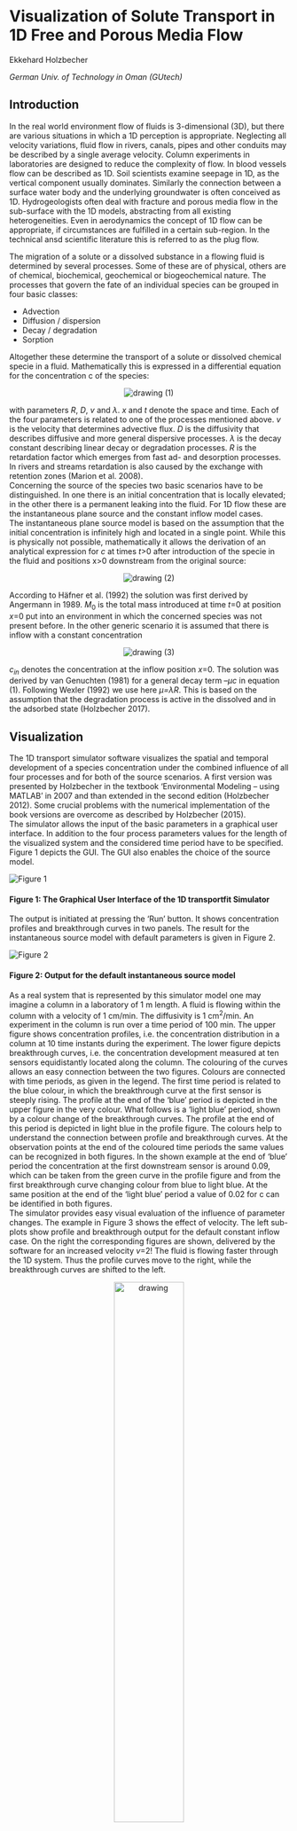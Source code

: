 # Visualization of Solute Transport in 1D Free and Porous Media Flow

Ekkehard Holzbecher

*German Univ. of Technology in Oman (GUtech)*

## Introduction

In the real world environment flow of fluids is 3-dimensional (3D), but there are various situations in which a 1D perception is appropriate. Neglecting all velocity variations, fluid flow in rivers, canals, pipes and other conduits may be described by a single average velocity. Column experiments in laboratories are designed to reduce the complexity of flow. In blood vessels flow can be described as 1D. Soil scientists examine seepage in 1D, as the vertical component usually dominates. Similarly the connection between a surface water body and the underlying groundwater is often conceived as 1D. Hydrogeologists often deal with fracture and porous media flow in the sub-surface with the 1D models, abstracting from all existing heterogeneities. Even in aerodynamics the concept of 1D flow can be appropriate, if circumstances are fulfilled in a certain sub-region. In  the technical ansd scientific literature this is referred to as the plug flow.

The migration of a solute or a dissolved substance in a flowing fluid is determined by several processes. Some of these are of physical, others are of chemical, biochemical, geochemical or biogeochemical nature. The processes that govern the fate of an individual species can be grouped in four basic classes: 
* Advection
* Diffusion / dispersion
* Decay / degradation
* Sorption
 
Altogether these determine the transport of a solute or dissolved chemical specie in a fluid. Mathematically this is expressed in a differential equation for the concentration c of the species:

<p align="center"> <img src="Eqn1.gif" alt="drawing"> (1) </p>

with parameters *R*, *D*, *v* and *λ*. *x* and *t* denote the space and time. Each of the four parameters is related to one of the processes mentioned above. *v* is the velocity that determines advective flux. *D* is the diffusivity that describes diffusive and more general dispersive processes. *λ* is the decay constant describing linear decay or degradation processes. *R* is the retardation factor which emerges from fast ad- and desorption processes. In rivers and streams retardation is also caused by the exchange with retention zones (Marion et al. 2008).    
Concerning the source of the species two basic scenarios have to be distinguished. In one there is an initial concentration that is locally elevated; in the other there is a permanent leaking into the fluid. For 1D flow these are the instantaneous plane source and the constant inflow model cases.    
The instantaneous plane source model is based on the assumption that the initial concentration is infinitely high and located in a single point. While this is physically not possible, mathematically it allows the derivation of an analytical expression for *c* at times *t*>0 after introduction of the specie in the fluid and positions x>0 downstream from the original source:  

<p align="center"> <img src="Eqn2.gif" alt="drawing"> (2) </p>

According to Häfner et al. (1992) the solution was first derived by Angermann in 1989. *M*<sub>0</sub> is the total mass introduced at time *t*=0 at position *x*=0 put into an environment in which the concerned species was not present before. 
In the other generic scenario it is assumed that there is inflow with a constant concentration 

<p align="center"> <img src="Eqn3.gif" alt="drawing"> (3) </p>

*c<sub>in</sub>* denotes the concentration at the inflow position *x*=0. The solution was derived by van Genuchten (1981) for a general decay term –*μc* in equation (1). Following Wexler (1992) we use here *μ=λR*. This is based on the assumption that the degradation process is active in the dissolved and in the adsorbed state (Holzbecher 2017).  

## Visualization

The 1D transport simulator software visualizes the spatial and temporal development of a species concentration under the combined influence of all four processes and for both of the source scenarios. A first version was presented by Holzbecher in the textbook ‘Environmental Modeling – using MATLAB’ in 2007 and than extended in the second edition (Holzbecher 2012). Some crucial problems with the numerical implementation of the book versions are overcome as described by Holzbecher (2015).    
The simulator allows the input of the basic parameters in a graphical user interface. In addition to the four process parameters values for the length of the visualized system and the considered time period have to be specified.  Figure 1 depicts the GUI. The GUI also enables the choice of the source model.

![Figure 1](Fig1.png)
#### Figure 1: The Graphical User Interface of the 1D transportfit Simulator

The output is initiated at pressing the ‘Run’ button. It shows concentration profiles and breakthrough curves in two panels. The result for the instantaneous source model with default parameters is given in Figure 2. 

![Figure 2](Fig2.png)
#### Figure 2: Output for the default instantaneous source model

As a real system that is represented by this simulator model one may imagine a column in a laboratory of 1 m length. A fluid is flowing within the column with a velocity of 1 cm/min. The diffusivity is 1 cm<sup>2</sup>/min. An experiment in the column is run over a time period of 100 min. 
The upper figure shows concentration profiles, i.e. the concentration distribution in a column at 10 time instants during the experiment. The lower figure depicts breakthrough curves, i.e. the concentration development measured at ten sensors equidistantly located along the column. 
The colouring of the curves allows an easy connection between the two figures. Colours are connected with time periods, as given in the legend. The first time period is related to the blue colour, in which the breakthrough curve at the first sensor is steeply rising. The profile at the end of the ‘blue’ period is depicted in the upper figure in the very colour. What follows is a ‘light blue’ period, shown by a colour change of the breakthrough curves. The profile at the end of this period is depicted in light blue in the profile figure. 
The colours help to understand the connection between profile and breakthrough curves. At the observation points at the end of the coloured time periods the same values can be recognized in both figures. In the shown example at the end of ‘blue’ period the concentration at the first downstream sensor is around 0.09, which can be taken from the green curve in the profile figure and from the first breakthrough curve changing colour from blue to light blue. At the same position at the end of the ‘light blue’ period a value of 0.02 for c can be identified in both figures.   
The simulator provides easy visual evaluation of the influence of parameter changes. The example in Figure 3 shows the effect of velocity. The left sub-plots show profile and breakthrough output for the default constant inflow case. On the right the corresponding figures are shown, delivered by the software for an increased velocity *v*=2! The fluid is flowing faster through the 1D system. Thus the profile curves move to the right, while the breakthrough curves are shifted to the left.

<p align="center">
  <img src="Fig3a.png" alt="drawing" width="50%"/>
  <img src="Fig3b.png" alt="drawing" width="50%"/>
</p>
#### Figure 3: Output for the default constant inflow model compared with the case of doubled velocity 

For the default parameter setting (*D*=1, *v*=1, *λ*=0, *R*=1) only the processes of diffusion and advection are considered. Using the transport simulator the additional effect of decay, degradation and sorption processes can be studied. Here two examples are selected for demonstration.  Figure 4 depicts the output when decay is added to the default case with constant inflow. In the profile curves a constant decline of the front maximum can be observed. This is also nicely visualized in the breakthrough curves, which with increasing downstream position reach lower stationary values.  

<p align="center">
  <img src="Fig4.png" alt="drawing" width="70%"/>
</p>
#### Figure 4: Output for the default constant inflow model with additional degradation 

Figure 5 deals with a situation in which sorption processes are involved. Here they induce a retardation *R*=2. The effect on the concentration distributions can be studied using the simulator. In comparison with the default shown on the left side of Figure 3 profiles are shifted to the left, breakthrough curves to the right.  

<p align="center">
  <img src="Fig5.png" alt="drawing" width="70%"/>
</p>
#### Figure 5: Output for the default constant inflow model with additional retardation 

Concerning the physical units the program leaves the choice of length and time units to the user. In the GUI the letter T is used for an arbitrary time unit, the letter L for an arbitrary length unit. The user may choose these freely, but has to follow the choice by entering parameter values. For example: is the length unit is cm and the time unit min, the velocity value has to be given in cm/min, as indicated below the input field. Correspondingly the user has to stick with the T and L choice entering other parameter values. Only the retardation as dimensionless parameter is independent of the unit choice.      
 The 1D transport simulator can be used in many of the above mentioned situations of 1D flow. Using previous knowledge or educated guesses concerning the few parameters the calculated concentration distributions can be of help in various respects. It may serve for the prediction of the spreading of a contaminant. Arrival times can be obtained. It can be checked if concentrations are above a critical limit at arrival. For lab or field experiments researchers obtain hints about the placement of sensors. 
Due to its minimal design and user-friendly implementation the 1D transport simulator is extremely useful teaching transport processes in fields of hydro- and aerodynamics as well as in porous media flow.  

## Parameter Estimation

What was described so far is more precisely referred to as forward modelling. The parameters are known for a certain application in the real world and the simulation predicts the development, here by illustrating profiles and breakthrough curves. However, before one can expect that model produces something meaningful the parameter values must be known. Often some of them are not known. Then a parameter estimation can be performed. The parameter value is then the unknowm. That's why the procedure is also referred to as inverse modeling. 
Parameter estimation requires some observations from the real system as input. Most often this is a series of concentrations, measured at one or several observation points. These may have been obtained from a laboratory or field experiment, or have been measured in the field under certain conditions. These breakthrough curves are input for an algorithm in which the parameter values are adjusted over and over again until the output for forward modeling runs fits with the measured data. 
In the program the user may provide breakthrough curves from several observation points for estimating up to three out of the four of the input parameters (length and time are determined by the field data and are thus not variable). 

![Figure 1](Fig6.png)
#### Figure 6: Parameter estimation run, showing GUI with model output 

Figure 6 shows the graphical user interface and the output. The model was run to estimate diffusivity and velocity: both corresponding buttons are checked. The user may have altered the values for both parameters or used the default settings. What was given there were initial values which are necessary to start the estimation algorithm and the values are overwritten at the successful end of the process by the optimal estimates, the final outcome aim of inverse modelling. 
The given breakthrough curve was measured at position *x*=2, which here correspoind with the end position of the model, in lab experiments often the outlet position. It is depicted in the breakthrough curve figure by black circles.  

## References 
* Häfner, Frieder, Dietrich Sames, Hans-Dieter Voigt. 1992. “Wärme- und Stofftransport”. Springer Publ., Berlin. https://doi:10.1007/978-3-662-00982-6
* Holzbecher, Ekkehard. 2012. “Environmental Modeling – using MATLAB”, Springer Publ., Heidelberg (2nd ed.). https://doi:10.1007/978-3-642-22042-5 
* Holzbecher, Ekkehard, 2015. “Improved Evaluation of Analytical Solutions of the 1D Transport Equation”, Addendum to Holzbecher, 2012. “Environmental Modeling – using MATLAB”. https://www.researchgate.net/publication/281898072_Improved_Evaluation_of_Analytical_Solutions_of_the_1D_Transport_Equation
* Holzbecher, Ekkehard 2017. “Generalizing the concept of retardation factors”. Toxicological & Environmental Chemistry 9(7-8): 1096-1116. https://doi:10.1080/02772248.2016.1241881
* Marion, Andrea, Mattia Zaramella, Andrea Bottacin-Busolin 2008. “Solute transport in rivers with multiple storage zones: the STIR model”, Water Resources Research 44, W10406. https://doi:10.1029/2008WR007037
* van Genuchten, Martinus Th. 1981. “Analytical solutions for chemical transport with simultaneous adsorption, zero-order production and first-order decay”. J. of Hydrology 49: 213-233. https://doi:10.1016/0022-1694(81)90214-6
* Wexler, Eliezer J. 1992.  “Analytical solutions for one-, two-, and three-dimensional solute transport in groundwater systems with uniform flow”. Techniques of Water-Resources Investigations of the United States Geological Survey, Book 3, Chapter B7. https://pubs.er.usgs.gov/publication/twri03B7
